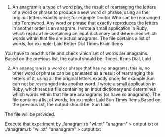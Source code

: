 1) An anagram is a type of word play, the result of rearranging the letters of a
word or phrase to produce a new word or phrase, using all the original letters exactly once; for example Doctor Who can be rearranged into
Torchwood. Any word or phrase that exactly reproduces the letters in another order is an anagram.
I wrote a small application in Ruby, which reads a file containing an input dictionary and determines which words within that file are actual anagrams.
The file contains a list of words, for example:
Laid
Better
Dial
Times
Brain
Items

You have to read this file and check which set of words are anagrams.
Based on the previous list, the output should be:
Times, Items
Dial, Laid

2) An ananagram is a word or phrase that has no anagrams, this is, no other
word or phrase can be generated as a result of rearranging the letters of it, using all the original letters exactly once; for example Sun can not be rearranged into another word.
I wrote a small application in Ruby, which reads a file containing an input dictionary and determines which words within that file are ananagrams (or have no anagrams).
The file contains a list of words, for example:
Laid
Sun
Times
Items
Based on the previous list, the output should be:
Sun
Laid

The file will be provided.

Execute that experiment by ./anagram.rb "wl.txt" "anagram" > output.txt or ./anagram.rb "wl.txt" "ananagram" > output.txt
